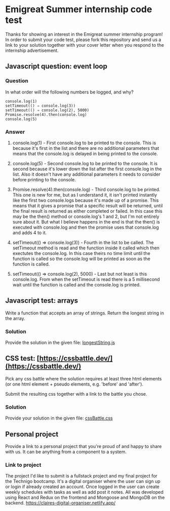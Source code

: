 # Emigreat Summer internship code test

Thanks for showing an interest in the Emigreat summer internship program!  In order to submit your code test, please fork this repository and send us a link to your solution together with your cover letter when you respond to the internship advertisement.

## Javascript question: event loop

### Question

In what order will the following numbers be logged, and why?

```
console.log(1)
setTimeout(() ⇒ console.log(3))
setTimeout(() ⇒ console.log(2), 5000)
Promise.resolve(4).then(console.log)
console.log(5)

```

### Answer
1. console.log(1) - First console.log to be printed to the console. This is because it's first in the list and there are no additional parameters that means that the console.log is delayed in being printed to the console.

2. console.log(5) - Second console.log to be printed to the console. It is second because it's lower down the list after the first console.log in the list. Also it doesn't have any additional parameters it needs to consider before printing to the console.

3. Promise.resolve(4).then(console.log) - Third console.log to be printed. This one is new for me, but as I understand it, it isn't printed instantly like the first two console.logs because it's made up of a promise. This means that it gives a promise that a specific result will be returned, until the final result is returned as either completed or failed. In this case this may be the then() method or console.log's 1 and 2, but I'm not entirely sure about it. But what I believe happens in the end is that the then() is executed with console.log and then the promise uses that console.log and adds 4 to it. 

4. setTimeout(() ⇒ console.log(3)) - Fourth in the list to be called. The setTimeout method is read and the function inside it called which then exectutes the console.log. In this case theirs no time limit until the function is called so the console.log will be printed as soon as the function is called.

5. setTimeout(() ⇒ console.log(2), 5000) - Last but not least is this console.log. From when the setTimeout is read there is a 5 millisecond wait until the function is called and the console.log is printed.

## Javascript test: arrays

Write a function that accepts an array of strings. Return the longest string in the array.

### Solution
Provide the solution in the given file: [longestString.js](https://github.com/ClaireCaudwell/internship-code-test/blob/main/longestString.js)

## CSS test: [https://cssbattle.dev/](https://cssbattle.dev/)
Pick any css battle where the solution requires at least three html elements (or one html element + pseudo elements, e.g. 'before' and 'after').

Submit the resulting css together with a link to the battle you chose.

### Solution
Provide your solution in the given file: [cssBattle.css](https://github.com/ClaireCaudwell/internship-code-test/blob/main/cssBattle.css)

## Personal project

Provide a link to a personal project that you're proud of and happy to share with us. It can be anything from a component to a system.

### Link to project
The project I'd like to submit is a fullstack project and my final project for the Technigo bootcamp. It's a digital organiser where the user can sign up or login if already created an account. Once logged in the user can create weekly schedules with tasks as well as add post it notes. All was developed using React and Redux on the frontend and Mongoose and MongoDB on the backend. 
https://claires-digital-organiser.netlify.app/
